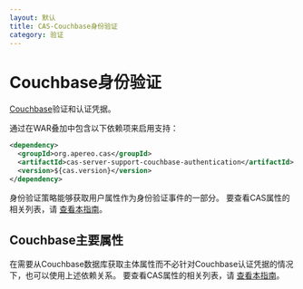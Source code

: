 ```yaml
---
layout: 默认
title: CAS-Couchbase身份验证
category: 验证
---
```


# Couchbase身份验证

[Couchbase](http://www.couchbase.com/)验证和认证凭据。

通过在WAR叠加中包含以下依赖项来启用支持：

```xml
<dependency>
  <groupId>org.apereo.cas</groupId>
  <artifactId>cas-server-support-couchbase-authentication</artifactId>
  <version>${cas.version}</version>
</dependency>
```

身份验证策略能够获取用户属性作为身份验证事件的一部分。 要查看CAS属性的相关列表，请 [查看本指南](../configuration/Configuration-Properties.html#couchbase-authentication)。

## Couchbase主要属性

在需要从Couchbase数据库获取主体属性而不必针对Couchbase认证凭据的情况下，也可以使用上述依赖关系。 要查看CAS属性的相关列表，请 [查看本指南](../configuration/Configuration-Properties.html#couchbase)。
